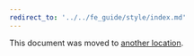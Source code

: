 ```yaml
---
redirect_to: '../../fe_guide/style/index.md'
---
```


This document was moved to [another location](../../fe_guide/style/index.md).
